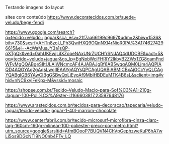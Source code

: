 Testando imagens do layout


sites com conteúdo
https://www.decoratecidos.com.br/suede-veludo/bege-fendi

https://www.google.com/search?q=tecido+veludo+jaguar&sca_esv=21f7aa66199c9697&udm=2&biw=1536&bih=730&sxsrf=AHTn8zoU_Ph3QwiHXQ9OQnNXl4rNioR0PA%3A1746274296615&ei=-AcWaMusJY3a1sQP-qXTgQk&ved=0ahUKEwjLiIXZooeNAxUNrZUCHfrSNJAQ4dUDCBE&uact=5&oq=tecido+veludo+jaguar&gs_lp=EgNpbWciFHRlY2lkbyB2ZWx1ZG8gamFndWFyMgQQABgeSIItULAIWNcmcAF4AJABAJgBf6AB5wqqAQM0Ljm4AQPIAQD4AQGYAg2gAqsLwgIIEAAYgAQYsQPCAgUQABiABMICBxAjGCcYyQLCAgYQABgIGB6YAwCIBgGSBwQxLjEyoAf9MbIHBDEuMTK4B6sL&sclient=img#vhid=nNC9xylFeKpx-M&vssid=mosaic

https://shopee.com.br/Tecido-Veludo-Macio-para-Sof%C3%A1-210g-Jaguar-100-Poli%C3%A9ster-i.1166603817.23597648176

https://www.arastecidos.com.br/tecidos-para-decoracao/tapecaria/veludo-jaguar/tecido-veludo-jaguar-1-40l-marrom-chocolate


https://www.centerfabril.com.br/tecido-microsurf-microfibra-cinza-claro-larg-160cm-160gr-mlinear-100-poliester-preco-por-metro.html?utm_source=google&srsltid=AfmBOooP7BUQVN4ChVpGephzweKuP6hA7wLi5os9DGcNTI9NO0nb4FTy_LQ


